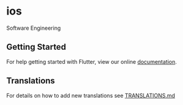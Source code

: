 # ios

Software Engineering

## Getting Started

For help getting started with Flutter, view our online
[documentation](https://flutter.io/).

## Translations
For details on how to add new translations see [TRANSLATIONS.md](TRANSLATIONS.md)

